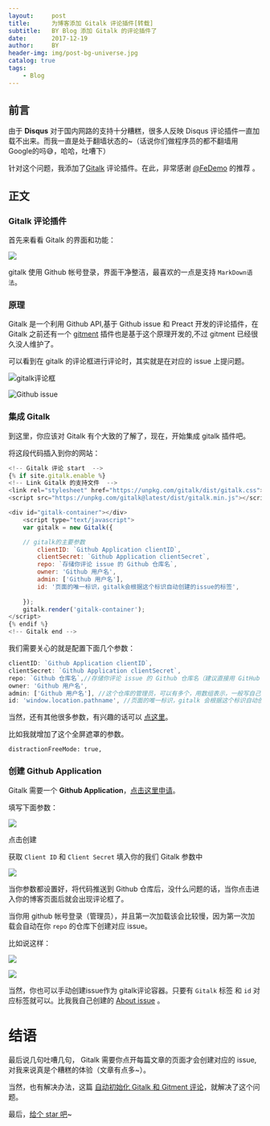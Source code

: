 ```yaml
---
layout:     post
title:      为博客添加 Gitalk 评论插件[转载]
subtitle:   BY Blog 添加 Gitalk 的评论插件了
date:       2017-12-19
author:     BY
header-img: img/post-bg-universe.jpg
catalog: true
tags:
    - Blog
---
```



## 前言

由于 **Disqus** 对于国内网路的支持十分糟糕，很多人反映 Disqus 评论插件一直加载不出来。而我一直是处于翻墙状态的~（话说你们做程序员的都不翻墙用Google的吗😅，哈哈，吐嘈下）

针对这个问题，我添加了[Gitalk](https://github.com/gitalk/gitalk) 评论插件。在此，非常感谢 [@FeDemo](https://github.com/FeDemo) 的推荐 。

## 正文

### Gitalk 评论插件

首先来看看 Gitalk 的界面和功能：

[![](https://ws4.sinaimg.cn/large/006tKfTcgy1fmm4u3j0lmj30nk0kl40i.jpg)](https://gitalk.github.io/)

gitalk 使用 Github 帐号登录，界面干净整洁，最喜欢的一点是支持 `MarkDown语法`。

### 原理

Gitalk 是一个利用 Github API,基于 Github issue 和 Preact 开发的评论插件，在 Gitalk 之前还有一个 [gitment](https://github.com/imsun/gitment) 插件也是基于这个原理开发的,不过 gitment 已经很久没人维护了。

可以看到在 gitalk 的评论框进行评论时，其实就是在对应的 issue 上提问题。

![gitalk评论框](https://ws4.sinaimg.cn/large/006tKfTcgy1fmm5916av1j30i209rab7.jpg)

![Github issue](https://ws4.sinaimg.cn/large/006tKfTcgy1fmm596ggkfj30mx0gfjuk.jpg)


### 集成 Gitalk

到这里，你应该对 Gitalk 有个大致的了解了，现在，开始集成 gitalk 插件吧。


将这段代码插入到你的网站：


```js
<!-- Gitalk 评论 start  -->
{% if site.gitalk.enable %}
<!-- Link Gitalk 的支持文件  -->
<link rel="stylesheet" href="https://unpkg.com/gitalk/dist/gitalk.css">
<script src="https://unpkg.com/gitalk@latest/dist/gitalk.min.js"></script>

<div id="gitalk-container"></div>
    <script type="text/javascript">
    var gitalk = new Gitalk({

    // gitalk的主要参数
		clientID: `Github Application clientID`,
		clientSecret: `Github Application clientSecret`,
		repo: `存储你评论 issue 的 Github 仓库名`,
		owner: 'Github 用户名',
		admin: ['Github 用户名'],
		id: '页面的唯一标识，gitalk会根据这个标识自动创建的issue的标签',
    
    });
    gitalk.render('gitalk-container');
</script>
{% endif %}
<!-- Gitalk end -->
```

我们需要关心的就是配置下面几个参数：

```js
clientID: `Github Application clientID`,
clientSecret: `Github Application clientSecret`,
repo: `Github 仓库名`,//存储你评论 issue 的 Github 仓库名（建议直接用 GitHub Page 的仓库名）
owner: 'Github 用户名',
admin: ['Github 用户名'], //这个仓库的管理员，可以有多个，用数组表示，一般写自己,
id: 'window.location.pathname', //页面的唯一标识，gitalk 会根据这个标识自动创建的issue的标签,我们使用页面的相对路径作为标识
```
当然，还有其他很多参数，有兴趣的话可以 [ 点这里](https://github.com/gitalk/gitalk#options)。

比如我就增加了这个全屏遮罩的参数。

```
distractionFreeMode: true,
```

### 创建 Github Application

Gitalk 需要一个 **Github Application**，[点击这里申请](https://github.com/settings/applications/new)。

填写下面参数：

![](https://ws1.sinaimg.cn/large/006tKfTcgy1fmm7jaib6fj30jo0gaacs.jpg)

点击创建

获取 `Client ID` 和 `Client Secret` 填入你的我们 Gitalk 参数中

![](https://ws1.sinaimg.cn/large/006tKfTcgy1fmm7jrzff6j30lc0budhp.jpg)

当你参数都设置好，将代码推送到 Github 仓库后，没什么问题的话，当你点击进入你的博客页面后就会出现评论框了。

当你用 github 帐号登录（管理员），并且第一次加载该会比较慢，因为第一次加载会自动在你 `repo` 的仓库下创建对应 issue。

比如说这样：

![](https://ws2.sinaimg.cn/large/006tKfTcgy1fmm867n88cj30l809mjse.jpg)

![](https://ws4.sinaimg.cn/large/006tKfTcgy1fmm8a0i0jkj30rr0ct42t.jpg)

当然，你也可以手动创建issue作为 gitalk评论容器。只要有 `Gitalk` 标签 和 `id` 对应标签就可以。比我我自己创建的 [About issue](https://github.com/qiubaiying/qiubaiying.github.io/issues/38) 。

# 结语

最后说几句吐嘈几句， Gitalk 需要你点开每篇文章的页面才会创建对应的 issue,对我来说真是个糟糕的体验（文章有点多~）。

当然，也有解决办法，这篇 [自动初始化 Gitalk 和 Gitment 评论](https://draveness.me/git-comments-initialize)，就解决了这个问题。

最后，[给个 star 吧](https://github.com/qiubaiying/qiubaiying.github.io)~